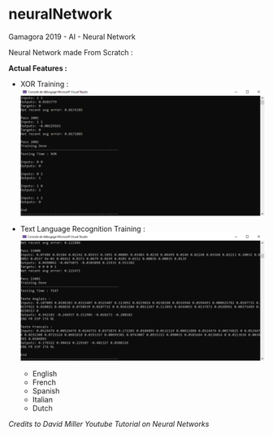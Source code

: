 # neuralNetwork
Gamagora 2019 - AI - Neural Network


Neural Network made From Scratch :

**Actual Features :**
- XOR Training :
![XOR Testing](/images/XOR.png)

- Text Language Recognition Training : ![Text Testing](/images/TEXT.png)
  - English
  - French
  - Spanish
  - Italian
  - Dutch

*Credits to David Miller Youtube Tutorial on Neural Networks*
